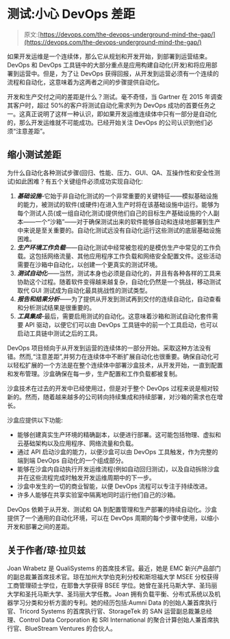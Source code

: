 # 测试:小心 DevOps 差距

> 原文:[https://devops.com/the-devops-underground-mind-the-gap/](https://devops.com/the-devops-underground-mind-the-gap/)

如果开发运维是一个连续体，那么它从规划和开发开始，到部署到运营结束。DevOps 和 DevOps 工具链中的大部分重点是应用构建自动化(开发)和将应用部署到运营中。但是，为了让 DevOps 获得回报，从开发到运营必须有一个连续的流程和自动化，这意味着为这两者之间的步骤提供自动化。

开发和生产交付之间的差距是什么？测试。毫不奇怪，当 Gartner 在 2015 年调查其客户时，超过 50%的客户将测试自动化需求列为 DevOps 成功的首要任务之一。这真正说明了这样一种认识，即如果开发运维连续体中只有一部分是自动化的，那么开发运维就不可能成功。已经开始关注 DevOps 的公司认识到他们必须“注意差距”。

## 缩小测试差距

为什么自动化各种测试步骤(回归、性能、压力、GUI、QA、互操作性和安全性测试)如此困难？有五个关键组件必须成功实现自动化:

1.  ***基础设施***–它始于非自动化测试的一个非常重要的关键特征——模拟基础设施的能力，被测试的软件(或硬件)在进入生产时将在该基础设施中运行。能够为每个测试人员(或一组自动化测试)提供他们自己的目标生产基础设施的个人副本——一个“沙箱”——对于确保测试出来的软件能够自动和连续地部署到生产中来说是至关重要的。自动化测试远没有自动化运行这些测试的底层基础设施困难。
2.  ***生产环境工作负载***——自动化测试中经常被忽视的是模仿生产中常见的工作负载。这包括网络流量、其他应用程序工作负载和网络安全配置文件。这些活动需要在沙箱中自动化，以创建一个更真实的测试环境。
3.  ***测试自动化***——当然，测试本身也必须是自动化的，并且有各种各样的工具来协助这个过程。随着软件变得越来越复杂，自动化仍然是一个挑战，移动测试取代 GUI 测试成为自动化最具挑战性的测试类型。
4.  ***报告和结果分析***——为了提供从开发到测试再到交付的连续自动化，自动查看和分析测试结果是很重要的。
5.  ***工具集成***–最后，需要启用测试的自动化。这意味着沙箱和测试自动化套件需要 API 驱动，以便它们可以由 DevOps 工具链中的前一个工具启动，也可以启动工具链中测试之后的工具。

DevOps 项目倾向于从开发到运营的连续体的一部分开始。采取这种方法没有错。然而,“注意差距”,并努力在连续体中不断扩展自动化也很重要。确保自动化可以轻松扩展的一个方法是在整个连续体中部署沙盒技术，从开发开始，一直到配置和发布管理。沙盒确保在每一步，生产配置和工作负载都被复制。

沙盒技术在过去的开发中已经使用过，但是对于整个 DevOps 过程来说是相对较新的。然而，随着越来越多的公司转向持续集成和持续部署，对沙箱的需求也在增长。

沙盒应提供以下功能:

*   能够创建真实生产环境的精确副本，以便进行部署。这可能包括物理、虚拟和云基础架构以及应用程序、网络流量和负载。
*   通过 API 启动沙盒的能力，以便沙盒可以由 DevOps 工具触发，作为完整的端到端 DevOps 自动化的一个组成部分。
*   能够在沙盒内自动执行开发运维流程(例如自动回归测试)，以及自动拆除沙盒并在这些流程完成时触发开发运维周期中的下一步。
*   沙盒中发生的一切的商业智能，以便 DevOps 流程可以专注于持续改进。
*   许多人能够在共享实验室中隔离地同时运行他们自己的沙箱。

DevOps 依赖于从开发、测试和 QA 到配置管理和生产部署的持续自动化。沙盒提供了一个通用的自动化环境，可以在 DevOps 周期的每个步骤中使用，以缩小开发和部署之间的差距。

## 关于作者/琼·拉贝兹

Joan Wrabetz 是 QualiSystems 的首席技术官。最近，她是 EMC 新兴产品部门的副总裁兼首席技术官。琼在加州大学伯克利分校和斯坦福大学 MSEE 分校获得工商管理硕士学位，在耶鲁大学获得 BSEE 学位。她曾在圣托马斯大学、圣玛丽大学和圣托马斯大学、圣玛丽大学任教。Joan 拥有负载平衡、分布式系统以及机器学习分类和分析方面的专利。她的经历包括:Aumni Data 的创始人兼首席执行官、Tricord Systems 的首席执行官、StorageTek 的 SAN 运营副总裁兼总经理、Control Data Corporation 和 SRI International 的聚合计算创始人兼首席执行官、BlueStream Ventures 的合伙人。